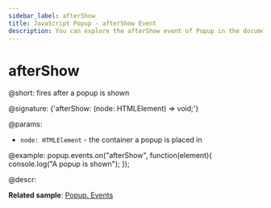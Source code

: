```yaml
---
sidebar_label: afterShow
title: JavaScript Popup - afterShow Event 
description: You can explore the afterShow event of Popup in the documentation of the DHTMLX JavaScript UI library. Browse developer guides and API reference, try out code examples and live demos, and download a free 30-day evaluation version of DHTMLX Suite 7.
---
```


# afterShow

@short: fires after a popup is shown

@signature: {'afterShow: (node: HTMLElement) => void;'}

@params:
- `node: HTMLElement` - the container a popup is placed in

@example:
popup.events.on("afterShow", function(element){
    console.log("A popup is shown");
});

@descr:

**Related sample**: [Popup. Events](https://snippet.dhtmlx.com/ro2lza9t)

[comment]: # (@relatedapi: popup/api/popup_beforeshow_event.md)

[comment]: # (@related: popup/event_handling.md)
